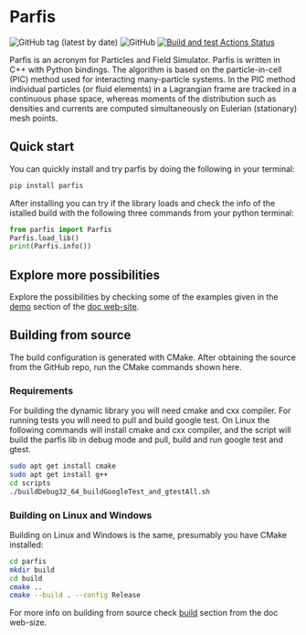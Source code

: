 # Parfis

![GitHub tag (latest by date)](https://img.shields.io/github/v/tag/GinkoBalboa/parfis)
![GitHub](https://img.shields.io/github/license/GinkoBalboa/parfis)
[![Build and test Actions Status](https://github.com/GinkoBalboa/parfis/actions/workflows/main.yml/badge.svg)](https://github.com/GinkoBalboa/parfis/actions)

Parfis is an acronym for Particles and Field Simulator. Parfis is written in 
C++ with Python bindings. The algorithm is based on the particle-in-cell 
(PIC) method used for interacting many-particle systems. In the PIC method
individual particles (or fluid elements) in a Lagrangian frame are tracked 
in a continuous phase space, whereas moments of the distribution such as 
densities and currents are computed simultaneously on Eulerian (stationary) 
mesh points.

## Quick start

You can quickly install and try parfis by doing the following in your terminal:

``` bash
pip install parfis
```

After installing you can try if the library loads and check the info of 
the istalled build with the following three commands from your python terminal:

``` python
from parfis import Parfis
Parfis.load_lib()
print(Parfis.info())
```

## Explore more possibilities

Explore the possibilities by checking some of the examples given in the 
[demo](https://www.parfis.com/demo.html) section of the [doc web-site](https://www.parfis.com).


## Building from source

The build configuration is generated with CMake. After obtaining the source from the
GitHub repo, run the CMake commands shown here.


### Requirements

For building the dynamic library you will need cmake and cxx compiler. For running
tests you will need to pull and build google test. On Linux the following commands
will install cmake and cxx compiler, and the script will build the parfis lib in 
debug mode and pull, build and run google test and gtest.

``` bash
sudo apt get install cmake
sudo apt get install g++
cd scripts
./buildDebug32_64_buildGoogleTest_and_gtestAll.sh
```

### Building on Linux and Windows

Building on Linux and Windows is the same, presumably you have CMake installed:

``` bash
cd parfis
mkdir build
cd build
cmake ..
cmake --build . --config Release
```

For more info on building from source check [build](https://www.parfis.com/build.html) section 
from the doc web-size.

